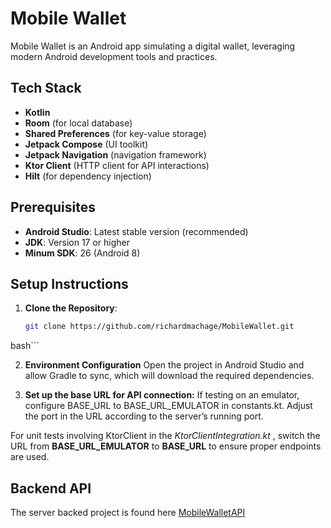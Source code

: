 # Mobile Wallet

Mobile Wallet is an Android app simulating a digital wallet, leveraging modern Android development tools and practices.

## Tech Stack
- **Kotlin**
- **Room** (for local database)
- **Shared Preferences** (for key-value storage)
- **Jetpack Compose** (UI toolkit)
- **Jetpack Navigation** (navigation framework)
- **Ktor Client** (HTTP client for API interactions)
- **Hilt** (for dependency injection)

## Prerequisites
- **Android Studio**: Latest stable version (recommended)
- **JDK**: Version 17 or higher
- **Minum SDK**:  26 (Android 8)

## Setup Instructions

1. **Clone the Repository**:
   ```bash
   git clone https://github.com/richardmachage/MobileWallet.git
bash```

2. **Environment Configuration**
Open the project in Android Studio and allow Gradle to sync, which will download the required dependencies.

3. **Set up the base URL for API connection:**
If testing on an emulator, configure BASE_URL to BASE_URL_EMULATOR in constants.kt.
Adjust the port in the URL according to the server’s running port.
  
For unit tests involving KtorClient in the *KtorClientIntegration.kt* , switch the URL from **BASE_URL_EMULATOR** to **BASE_URL** to ensure proper endpoints are used.

## Backend API
The server backed project is found here [MobileWalletAPI](https://github.com/richardmachage/MobileWalletSpringBootAPI)
